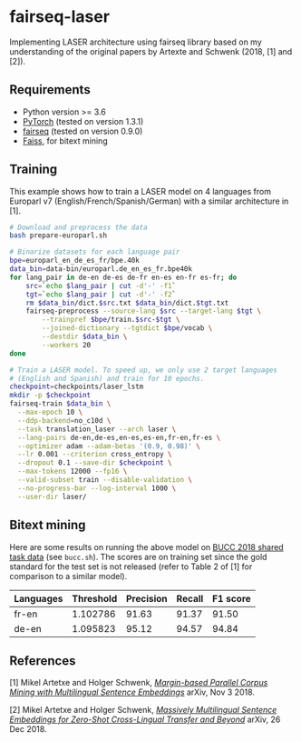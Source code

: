 # fairseq-laser

Implementing LASER architecture using fairseq library based on my understanding of the original papers by Artexte and Schwenk (2018, [1] and [2]).

## Requirements

* Python version >= 3.6
* [PyTorch](https://pytorch.org/) (tested on version 1.3.1)
* [fairseq](https://github.com/pytorch/fairseq) (tested on version 0.9.0)
* [Faiss](https://github.com/facebookresearch/faiss), for bitext mining

## Training

This example shows how to train a LASER model on 4 languages from Europarl v7 (English/French/Spanish/German) with a similar architecture in [1].

```bash
# Download and preprocess the data
bash prepare-europarl.sh

# Binarize datasets for each language pair
bpe=europarl_en_de_es_fr/bpe.40k
data_bin=data-bin/europarl.de_en_es_fr.bpe40k
for lang_pair in de-en de-es de-fr en-es en-fr es-fr; do
    src=`echo $lang_pair | cut -d'-' -f1`
    tgt=`echo $lang_pair | cut -d'-' -f2`
    rm $data_bin/dict.$src.txt $data_bin/dict.$tgt.txt
    fairseq-preprocess --source-lang $src --target-lang $tgt \
        --trainpref $bpe/train.$src-$tgt \
        --joined-dictionary --tgtdict $bpe/vocab \
        --destdir $data_bin \
        --workers 20
done

# Train a LASER model. To speed up, we only use 2 target languages
# (English and Spanish) and train for 10 epochs.
checkpoint=checkpoints/laser_lstm
mkdir -p $checkpoint
fairseq-train $data_bin \
  --max-epoch 10 \
  --ddp-backend=no_c10d \
  --task translation_laser --arch laser \
  --lang-pairs de-en,de-es,en-es,es-en,fr-en,fr-es \
  --optimizer adam --adam-betas '(0.9, 0.98)' \
  --lr 0.001 --criterion cross_entropy \
  --dropout 0.1 --save-dir $checkpoint \
  --max-tokens 12000 --fp16 \
  --valid-subset train --disable-validation \
  --no-progress-bar --log-interval 1000 \
  --user-dir laser/
```

## Bitext mining

Here are some results on running the above model on [BUCC 2018 shared task data](https://comparable.limsi.fr/bucc2017/cgi-bin/download-data-2018.cgi) (see `bucc.sh`). The scores are on training set since the gold standard for the test set is not released (refer to Table 2 of [1] for comparison to a similar model).

| Languages | Threshold | Precision | Recall | F1 score |
|-----------|-----------|-----------|--------|---------|
|   fr-en   |  1.102786 |   91.63   |  91.37 |  91.50  |
|   de-en   |  1.095823 |   95.12   |  94.57 |  94.84  |

## References

[1] Mikel Artetxe and Holger Schwenk, [*Margin-based Parallel Corpus Mining with Multilingual Sentence Embeddings*](https://arxiv.org/abs/1811.01136) arXiv, Nov 3 2018.

[2] Mikel Artetxe and Holger Schwenk, [*Massively Multilingual Sentence Embeddings for Zero-Shot Cross-Lingual Transfer and Beyond*](https://arxiv.org/abs/1812.10464) arXiv, 26 Dec 2018.
